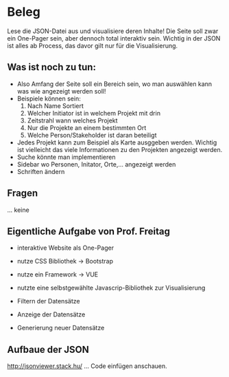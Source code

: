 # Beleg

Lese die JSON-Datei aus und visualisiere deren Inhalte! Die Seite soll zwar ein One-Pager sein, aber dennoch total interaktiv sein. Wichtig in der JSON ist alles ab Process, das davor gilt nur für die Visualisierung. 

## Was ist noch zu tun:
* Also Amfang der Seite soll ein Bereich sein, wo man auswählen kann was wie angezeigt werden soll!
* Beispiele können sein:
	1. Nach Name Sortiert
	2. Welcher Initiator ist in welchem Projekt mit drin
	3. Zeitstrahl wann welches Projekt
	4. Nur die Projekte an einem bestimmten Ort
	5. Welche Person/Stakeholder ist daran beteiligt
* Jedes Projekt kann zum Beispiel als Karte ausggeben werden. Wichtig ist vielleicht das viele Informationen zu den Projekten angezeigt werden. 
* Suche könnte man implementieren
* Sidebar wo Personen, Initator, Orte,... angezeigt werden
* Schriften ändern

## Fragen

... keine
	
## Eigentliche Aufgabe von Prof. Freitag

* interaktive Website als One-Pager
* nutze CSS Bibliothek -> Bootstrap
* nutze ein Framework -> VUE
* nutzte eine selbstgewählte Javascrip-Bibliothek zur Visualisierung

* Filtern der Datensätze
* Anzeige der Datensätze
* Generierung neuer Datensätze

## Aufbaue der JSON

http://jsonviewer.stack.hu/ ... Code einfügen anschauen.
